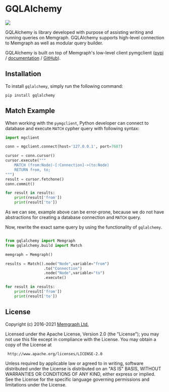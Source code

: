 GQLAlchemy
=================

<p align="left">
    <a href="https://github.com/memgraph/gqlalchemy/actions" alt="Actions"> <img src="https://img.shields.io/github/workflow/status/memgraph/gqlalchemy/Build%20and%20Test" /></a>
</p>

GQLAlchemy is library developed with purpose of assisting writing and running
queries on Memgraph. GQLAlchemy supports high-level connection to Memgraph
as well as modular query builder.

GQLAlchemy is built on top of Memgraph's low-level client pymgclient
([pypi](https://pypi.org/project/pymgclient/) /
[documentation](https://memgraph.github.io/pymgclient/) /
[GitHub](https://github.com/memgraph/pymgclient)).

Installation
------------
To install `gqlalchemy`, simply run the following command:
```
pip install gqlalchemy
```

Match Example
--------------

When working with the `pymgclient`, Python developer can connect to database
and execute `MATCH` cypher query with following syntax:

```python
import mgclient

conn = mgclient.connect(host='127.0.0.1', port=7687)

cursor = conn.cursor()
cursor.execute("""
    MATCH (from:Node)-[:Connection]->(to:Node)
    RETURN from, to;
""")
result = cursor.fetchone()
conn.commit()

for result in results:
    print(result['from'])
    print(result['to'])
```

As we can see, example above can be error-prone, because we do not have
abstractions for creating a database connection and `MATCH` query.

Now, rewrite the exact same query by using the functionality of `gqlalchemy`.

```python

from gqlalchemy import Memgraph
from gqlalchemy.build import Match

memgraph = Memgraph()

results = Match().node("Node",variable="from")
                 .to("Connection")
                 .node("Node",variable="to")
                 .execute()

for result in results:
    print(result['from'])
    print(result['to'])
```

License
-------

Copyright (c) 2016-2021 [Memgraph Ltd.](https://memgraph.com)

Licensed under the Apache License, Version 2.0 (the "License"); you may not use
this file except in compliance with the License. You may obtain a copy of the
License at

     http://www.apache.org/licenses/LICENSE-2.0

Unless required by applicable law or agreed to in writing, software distributed
under the License is distributed on an "AS IS" BASIS, WITHOUT WARRANTIES OR
CONDITIONS OF ANY KIND, either express or implied. See the License for the
specific language governing permissions and limitations under the License.
